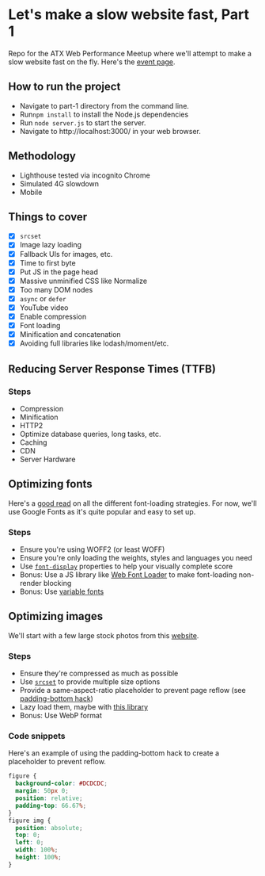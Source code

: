 # Let's make a slow website fast, Part 1

Repo for the ATX Web Performance Meetup where we'll attempt to make a slow website fast on the fly. Here's the [event page](https://www.meetup.com/austin-web-performance/events/266519185/).

## How to run the project

- Navigate to part-1 directory from the command line.
- Run`npm install` to install the Node.js dependencies
- Run `node server.js` to start the server.
- Navigate to http://localhost:3000/ in your web browser.

## Methodology

- Lighthouse tested via incognito Chrome
- Simulated 4G slowdown
- Mobile

## Things to cover

- [x] `srcset`
- [x] Image lazy loading
- [x] Fallback UIs for images, etc.
- [x] Time to first byte
- [x] Put JS in the page head
- [x] Massive unminified CSS like Normalize
- [x] Too many DOM nodes
- [x] `async` or `defer`
- [x] YouTube video
- [x] Enable compression
- [x] Font loading
- [x] Minification and concatenation
- [x] Avoiding full libraries like lodash/moment/etc.

## Reducing Server Response Times (TTFB)

### Steps

- Compression
- Minification
- HTTP2
- Optimize database queries, long tasks, etc.
- Caching
- CDN
- Server Hardware

## Optimizing fonts

Here's a [good read](https://www.zachleat.com/web/comprehensive-webfonts/) on all the different font-loading strategies. For now, we'll use Google Fonts as it's quite popular and easy to set up.

### Steps

- Ensure you're using WOFF2 (or least WOFF)
- Ensure you're only loading the weights, styles and languages you need
- Use [`font-display`](https://developer.mozilla.org/en-US/docs/Web/CSS/@font-face/font-display) properties to help your visually complete score
- Bonus: Use a JS library like [Web Font Loader](https://github.com/typekit/webfontloader) to make font-loading non-render blocking
- Bonus: Use [variable fonts](https://medium.com/variable-fonts/https-medium-com-tiro-introducing-opentype-variable-fonts-12ba6cd2369)

## Optimizing images

We'll start with a few large stock photos from this [website](https://picsum.photos/images).

### Steps

- Ensure they're compressed as much as possible
- Use [`srcset`](https://developer.mozilla.org/en-US/docs/Learn/HTML/Multimedia_and_embedding/Responsive_images) to provide multiple size options
- Provide a same-aspect-ratio placeholder to prevent page reflow (see [padding-bottom hack](https://www.smashingmagazine.com/2013/09/responsive-images-performance-problem-case-study/))
- Lazy load them, maybe with [this library](https://github.com/aFarkas/lazysizes)
- Bonus: Use WebP format

### Code snippets

Here's an example of using the padding-bottom hack to create a placeholder to prevent reflow.

```css
figure {
  background-color: #DCDCDC;
  margin: 50px 0;
  position: relative;
  padding-top: 66.67%;
}
figure img {
  position: absolute;
  top: 0;
  left: 0;
  width: 100%;
  height: 100%;
}
```
